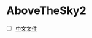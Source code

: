 # AboveTheSky2
- [ ] [中文文件](https://docs.google.com/presentation/d/16YAujzG92yFrn3krxq1GZgH6MUNgdvoMKZIJOBjyzfk/edit#slide=id.g32a6b8ef073_0_205)